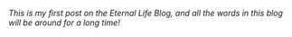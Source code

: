 _This is my first post on the Eternal Life Blog, and all the words in this blog will be around for a long time!_